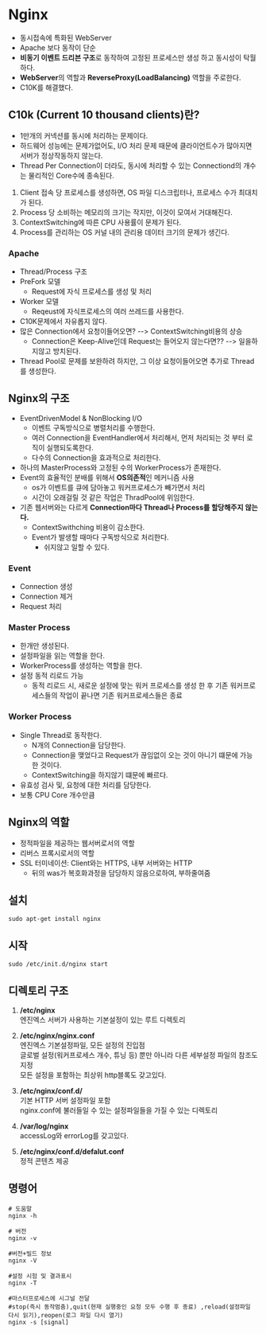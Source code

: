 # Nginx
- 동시접속에 특화된 WebServer
- Apache 보다 동작이 단순
- **비동기 이벤트 드리븐 구조**로 동작하여 고정된 프로세스만 생성 하고 동시성이 탁월하다.
- **WebServer**의 역할과 **ReverseProxy(LoadBalancing)** 역할을 주로한다.
- C10K를 해결했다.

## C10k (Current 10 thousand clients)란?
- 1만개의 커넥션를 동시에 처리하는 문제이다.
- 하드웨어 성능에는 문제가없어도, I/O 처리 문제 때문에 클라이언트수가 많아지면 서버가 정상작동하지 않는다.
- Thread Per Connection이 더라도, 동시에 처리할 수 있는 Connectiond의 개수는 물리적인 Core수에 종속된다.

1. Client 접속 당 프로세스를 생성하면, OS 파일 디스크립터나, 프로세스 수가 최대치가 된다.
2. Process 당 소비하는 메모리의 크기는 작지만, 이것이 모여서 거대해진다.
3. ContextSwitching에 따른 CPU 사용률이 문제가 된다.
4. Process를 관리하는 OS 커널 내의 관리용 데이터 크기의 문제가 생긴다.

### Apache
- Thread/Process 구조
- PreFork 모델
  - Request에 자식 프로세스를 생성 및 처리
- Worker 모델
  - Reqeust에 자식프로세스의 여러 쓰레드를 사용한다.
- C10K문제에서 자유롭지 않다.
- 많은 Connection에서 요청이들어오면? --> ContextSwitching비용의 상승
  - Connection은 Keep-Alive인데 Request는 들어오지 않는다면?? --> 일을하지않고 방치된다.
- Thread Pool로 문제를 보완하려 하지만, 그 이상 요청이들어오면 추가로 Thread를 생성한다.

## Nginx의 구조
- EventDrivenModel & NonBlocking I/O
  - 이벤트 구독방식으로 병렬처리를 수행한다. 
  - 여러 Connection을 EventHandler에서 처리해서, 먼저 처리되는 것 부터 로직이 실행되도록한다.
  - 다수의 Connection을 효과적으로 처리한다.
- 하나의 MasterProcess와 고정된 수의 WorkerProcess가 존재한다.
- Event의 효율적인 분배를 위해서 **OS의존적**인 메커니즘 사용
  - os가 이벤트를 큐에 담아놓고 워커프로세스가 빼가면서 처리
  - 시간이 오래걸릴 것 같은 작업은 ThradPool에 위임한다.
- 기존 웹서버와는 다르게 **Connection마다 Thread나 Process를 할당해주지 않는다.**
  - ContextSwithching 비용이 감소한다.
  - Event가 발생할 때마다 구독방식으로 처리한다.
    - 쉬지않고 일할 수 있다.

### Event
- Connection 생성
- Connection 제거
- Request 처리

### Master Process
- 한개만 생성된다.
- 설정파일을 읽는 역할을 한다.
- WorkerProcess를 생성하는 역할을 한다.
- 설정 동적 리로드 가능
  - 동적 리로드 시, 새로운 설정에 맞는 워커 프로세스를 생성 한 후 기존 워커프로세스들의 작업이 끝나면 기존 워커프로세스들은 종료

### Worker Process
- Single Thread로 동작한다.
  - N개의 Connection을 담당한다.
  - Connection을 맺었다고 Request가 끊임없이 오는 것이 아니기 떄문에 가능한 것이다.
  - ContextSwitching을 하지않기 떄문에 빠르다.
- 유효성 검사 및, 요청에 대한 처리를 담당한다.
- 보통 CPU Core 개수만큼


## Nginx의 역할
- 정적파일을 제공하는 웹서버로서의 역할
- 리버스 프록시로서의 역할
- SSL 터미네이션: Client와는 HTTPS, 내부 서버와는 HTTP
  - 뒤의 was가 복호화과정을 담당하지 않음으로하여, 부하줄여줌  

## 설치
```shell
sudo apt-get install nginx
```
## 시작
```
sudo /etc/init.d/nginx start
```

## 디렉토리 구조
1. **/etc/nginx** <br>
엔진엑스 서버가 사용하는 기본설정이 있는 루트 디렉토리

2. **/etc/nginx/nginx.conf**<br>
엔진엑스 기본설정파일, 모든 설정의 진입점<br>
글로벌 설정(워커프로세스 개수, 튜닝 등) 뿐만 아니라 다른 세부설정 파일의 참조도 지정<br>
모든 설정을 포함하는 최상위 http블록도 갖고있다.

3. **/etc/nginx/conf.d/**<br>
기본 HTTP 서버 설정파일 포함 <br>
nginx.conf에 불러들일 수 있는 설정파일들을 가질 수 있는 디렉토리 

4. **/var/log/nginx**<br>
accessLog와 errorLog를 갖고있다.

5. **/etc/nginx/conf.d/defalut.conf**<br>
정적 콘텐츠 제공

## 명령어
```shell
# 도움말
nginx -h

# 버전
nginx -v

#버전+빌드 정보
nginx -V

#설정 시험 및 결과표시
nginx -T

#마스터프로세스에 시그널 전달
#stop(즉시 동작멈춤),quit(현재 실행중인 요청 모두 수행 후 종료) ,reload(설정파일 다시 읽기),reopen(로그 파일 다시 열기)
nginx -s [signal]

```
